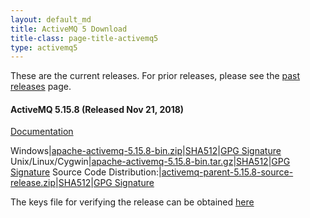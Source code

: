 ```yaml
---
layout: default_md
title: ActiveMQ 5 Download
title-class: page-title-activemq5
type: activemq5
---
```


These are the current releases. For prior releases, please see the [past releases](../../../download-archives) page.

#### ActiveMQ 5.15.8 (Released Nov 21, 2018)

[Documentation](../documentation)

Windows|[apache-activemq-5.15.8-bin.zip](http://www.apache.org/dyn/closer.cgi?filename=/activemq/5.15.8/apache-activemq-5.15.8-bin.tar.gz&action=download)|[SHA512](https://www.apache.org/dist/activemq/5.15.8/apache-activemq-5.15.8-bin.zip.sha512)|[GPG Signature](https://www.apache.org/dist/activemq/5.15.8/apache-activemq-5.15.8-bin.zip.asc)
Unix/Linux/Cygwin|[apache-activemq-5.15.8-bin.tar.gz](http://www.apache.org/dyn/closer.cgi?filename=/activemq/5.15.8/apache-activemq-5.15.8-bin.tar.gz&action=download)|[SHA512](https://www.apache.org/dist/activemq/5.15.8/apache-activemq-5.15.8-bin.tar.gz.sha512)|[GPG Signature](https://www.apache.org/dist/activemq/5.15.8/apache-activemq-5.15.8-bin.tar.gz.asc)
Source Code Distribution:|[activemq-parent-5.15.8-source-release.zip](http://www.apache.org/dyn/closer.cgi?path=/activemq/5.15.8/activemq-parent-5.15.8-source-release.zip)|[SHA512](https://www.apache.org/dist/activemq/5.15.8/activemq-parent-5.15.8-source-release.zip.sha512)|[GPG Signature](https://www.apache.org/dist/activemq/5.15.8/activemq-parent-5.15.8-source-release.zip.asc)

The keys file for verifying the release can be obtained [here](https://www.apache.org/dist/activemq/KEYS)